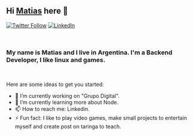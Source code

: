 ## Hi [Matias][website] here 👋

[![Twitter Follow](https://img.shields.io/twitter/follow/magamex_ma?color=%231DA1F2&label=magamex_ma&logo=twitter&logoColor=%231DA1F2&style=for-the-badge)](https://twitter.com/magamex_ma/)
[![LinkedIn](https://shields.io/badge/LinkedIn-matias%20angeluk-blue?logo=LinkedIn&logoColor=blue&style=for-the-badge)](https://www.linkedin.com/in/matiasangeluk/)

<br>

### My name is Matias and I live in Argentina. I'm a Backend Developer, I like linux and games.
<br>

Here are some ideas to get you started:

- 🔭 I’m currently working on "Grupo Digital".
- 🌱 I’m currently learning more about Node.
- 📫 How to reach me: Linkedin.
- ⚡ Fun fact: I like to play video games, make small projects to entertain myself and create post on taringa to teach.


[website]: https://magamex.github.io/
